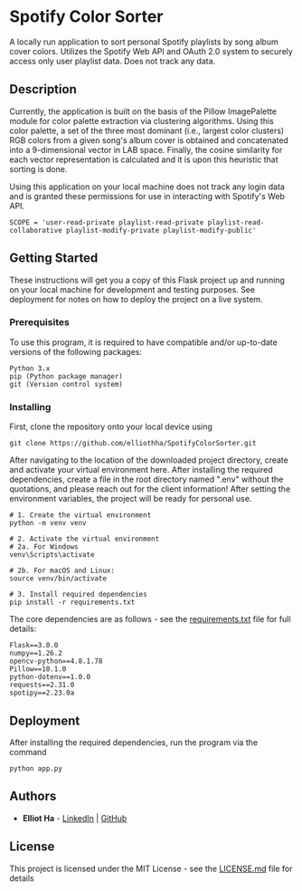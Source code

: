 # Spotify Color Sorter

A locally run application to sort personal Spotify playlists by song album cover colors.
Utilizes the Spotify Web API and OAuth 2.0 system to securely access only user playlist data. Does not track any data.

## Description

Currently, the application is built on the basis of the Pillow ImagePalette module for color palette extraction via clustering algorithms. Using this color palette, a set of the three most dominant (i.e., largest color clusters) RGB colors from a given song's album cover is obtained and concatenated into a 9-dimensional vector in LAB space. Finally, the cosine similarity for each vector representation is calculated and it is upon this heuristic that sorting is done. 

Using this application on your local machine does not track any login data and is granted these permissions for use in interacting with Spotify's Web API.

```
SCOPE = 'user-read-private playlist-read-private playlist-read-collaborative playlist-modify-private playlist-modify-public'
```

## Getting Started

These instructions will get you a copy of this Flask project up and running on your local machine for development and testing purposes. See deployment for notes on how to deploy the project on a live system.

### Prerequisites

To use this program, it is required to have compatible and/or up-to-date versions of the following packages:

```
Python 3.x
pip (Python package manager)
git (Version control system)
```

### Installing

First, clone the repository onto your local device using 

```
git clone https://github.com/elliothha/SpotifyColorSorter.git
```

After navigating to the location of the downloaded project directory, create and activate your virtual environment here. After installing the required dependencies, create a file in the root directory named ".env" without the quotations, and please reach out for the client information! After setting the environment variables, the project will be ready for personal use.

```
# 1. Create the virtual environment
python -m venv venv

# 2. Activate the virtual environment
# 2a. For Windows
venv\Scripts\activate

# 2b. For macOS and Linux:
source venv/bin/activate

# 3. Install required dependencies
pip install -r requirements.txt
```

The core dependencies are as follows - see the [requirements.txt](requirements.txt) file for full details:

```
Flask==3.0.0
numpy==1.26.2
opencv-python==4.8.1.78
Pillow==10.1.0
python-dotenv==1.0.0
requests==2.31.0
spotipy==2.23.0a
```

## Deployment

After installing the required dependencies, run the program via the command

```
python app.py
```

## Authors

* **Elliot Ha** - [LinkedIn](https://www.linkedin.com/in/elliothha/) | [GitHub](https://github.com/elliothha)

## License

This project is licensed under the MIT License - see the [LICENSE.md](LICENSE.md) file for details
